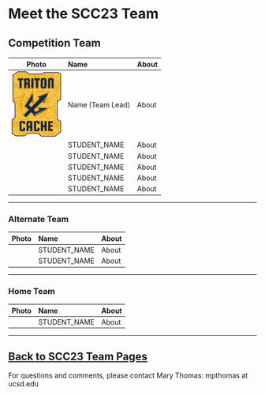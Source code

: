 # Meet the SCC23 Team

## Competition Team

| **Photo** | **Name**  | **About**  |
| ---- | :----- | :---- |
|  <img src="images/Triton-Cache-v1-logo.png" width="100" /> | Name (Team Lead) | About |
|  <img src="" width="100" /> | STUDENT_NAME   | About |
|  <img src="" width="100" /> | STUDENT_NAME   | About |
|  <img src="" width="100" /> | STUDENT_NAME   | About |
|  <img src="" width="100" /> | STUDENT_NAME   | About |
|  <img src="" width="100" /> | STUDENT_NAME   | About |


<hr>
<h3> Alternate Team </h3>

| **Photo** | **Name**  | **About**  |
| ---- | :----- | :---- |
|  <img src="" width="100" /> | STUDENT_NAME   | About |
|  <img src="" width="100" /> | STUDENT_NAME   | About |


<hr>
<h3> Home Team </h3>

| **Photo** | **Name**  | **About**  |
| ---- | :----- | :---- |
|  <img src="" width="100" /> | STUDENT_NAME   | About |


<hr>

## [Back to SCC23 Team Pages](https://hpc-students.sdsc.edu/scc/scc23/)

For questions and comments, please contact Mary Thomas:  mpthomas at ucsd.edu

